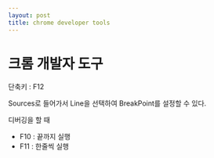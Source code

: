 ```yaml
---
layout: post
title: chrome developer tools
---
```


# 크롬 개발자 도구

단축키 : F12

Sources로 들어가서 Line을 선택하여 BreakPoint를 설정할 수 있다.

디버깅을 할 때 

- F10 : 끝까지 실행
- F11 : 한줄씩 실행

